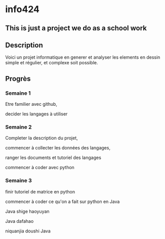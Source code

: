 # info424

## This is just a project we do as a school work

## Description
Voici un projet informatique en generer et analyser les elements en dessin simple et régulier, et complexe soit possible.

## Progrès
### Semaine 1
Etre familier avec github,

decider les langages à utiliser

### Semaine 2
Completer la description du projet,

commencer à collecter les données des langages,

ranger les documents et tutoriel des langages

commencer à coder avec python

### Semaine 3
finir tutoriel de matrice en python

commencer à coder ce qu'on a fait sur python en Java 

Java shige haoyuyan 

Java dafahao 

niquanjia doushi Java
